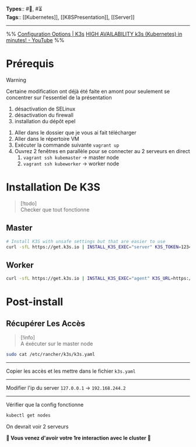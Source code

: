 **Types**:: #🌲, #⏳  
**Tags**:: [[Kubernetes]], [[K8SPresentation]], [[Server]]

---

%%
[Configuration Options | K3s](https://docs.k3s.io/installation/configuration)
[HIGH AVAILABILITY k3s (Kubernetes) in minutes! - YouTube](https://www.youtube.com/watch?v=UoOcLXfa8EU&list=PL8cwSAAaP9W3uHIOFmZVQ2HBTXqob7T6P)
%%

# Prérequis

> [!warning]  
> Certaine modification ont déjà été faite en amont pour seulement se concentrer sur l'essentiel de la présentation
>
> 1. désactivation de SELinux
> 2. désactivation du firewall
> 3. installation du dépôt epel

1. Aller dans le dossier que je vous ai fait télécharger
2. Aller dans le répertoire VM
3. Exécuter la commande suivante `vagrant up`
4. Ouvrez 2 fenêtres en parallèle pour se connecter au 2 serveurs en direct
   1. `vagrant ssh kubemaster` -> master node
   2. `vagrant ssh kubeworker` -> worker node

# Installation De K3S

> [!todo]  
> Checker que tout fonctionne

## Master

```bash
# Install K3S with unsafe settings but that are easier to use
curl -sfL https://get.k3s.io | INSTALL_K3S_EXEC="server" K3S_TOKEN=123456 sh -s -
```

## Worker

```bash
curl -sfL https://get.k3s.io | INSTALL_K3S_EXEC="agent" K3S_URL=https://192.168.244.2:6443 K3S_TOKEN=123456 sh -s -
```

# Post-install

## Récupérer Les Accès

> [!info]  
> A éxécuter sur le master node

```bash
sudo cat /etc/rancher/k3s/k3s.yaml
```

---

Copier les accès et les mettre dans le fichier `k3s.yaml`

---

Modifier l'ip du server `127.0.0.1` -> `192.168.244.2`

---

Vérifier que la config fonctionne

```bash
kubectl get nodes
```

On devrait voir 2 serveurs

**🎉 Vous venez d'avoir votre 1re interaction avec le cluster 🎉**
